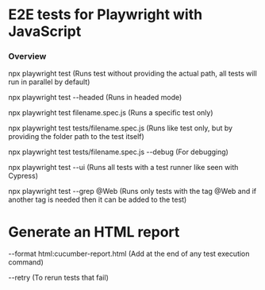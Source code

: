 # E2E tests for Playwright with JavaScript

### Overview

npx playwright test (Runs test without providing the actual path, all tests will run in parallel by default)

npx playwright test --headed (Runs in headed mode)

npx playwright test filename.spec.js (Runs a specific test only)

npx playwright test tests/filename.spec.js (Runs like test only, but by providing the folder path to the test itself)

npx playwright test tests/filename.spec.js --debug (For debugging)

npx playwright test --ui (Runs all tests with a test runner like seen with Cypress)

npx playwright test --grep @Web (Runs only tests with the tag @Web and if another tag is needed then it can be added to the test)

# Generate an HTML report

--format html:cucumber-report.html (Add at the end of any test execution command)

--retry (To rerun tests that fail)